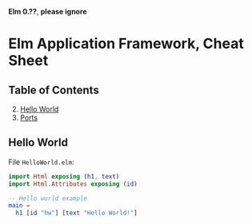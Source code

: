 **Elm 0.??**, **please ignore** 

# Elm Application Framework, Cheat Sheet

## Table of Contents

2. [Hello World](#hello-world)
14. [Ports](#ports)


## Hello World

File `HelloWorld.elm`:
```elm
import Html exposing (h1, text)
import Html.Attributes exposing (id)

-- Hello world example
main =
  h1 [id "hw"] [text "Hello World!"]
```

